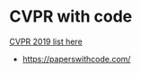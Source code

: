 # CVPR with code

[CVPR 2019 list here](https://github.com/jonahthelion/cvpr_with_code/blob/master/cvpr_2019_github_links.csv)

- https://paperswithcode.com/